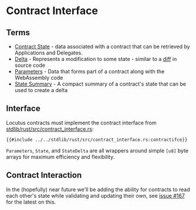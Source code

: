 # Contract Interface

## Terms

- [Contract State](glossary.md#contract-state) - data associated with a contract that can be retrieved by Applications and Delegates.
- [Delta](glossary.md#delta) - Represents a modification to some state - similar to a [diff](https://en.wikipedia.org/wiki/Diff) in source code
- [Parameters](glossary.md#parameters) - Data that forms part of a contract along with the WebAssembly code
- [State Summary](glossary.md#state-summary) - A compact summary of a contract's state that can be used to create a delta

## Interface

Locutus contracts must implement the contract interface from [stdlib/rust/src/contract_interface.rs](https://github.com/freenet/freenet-core/blob/main/stdlib/rust/src/contract_interface.rs):

```rust,no_run,noplayground
{{#include ../../stdlib/rust/src/contract_interface.rs:contractifce}}
```

`Parameters`, `State`, and `StateDelta` are all wrappers around simple `[u8]` byte arrays for maximum efficiency and flexibility.

## Contract Interaction

In the (hopefully) near future we'll be adding the ability for contracts to read each other's state while validating and updating their own, see [issue #167](https://github.com/freenet/freenet-core/issues/167) for the latest on this.
